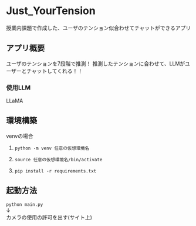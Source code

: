 # Just_YourTension
授業内課題で作成した、ユーザのテンション似合わせてチャットができるアプリ

## アプリ概要
ユーザのテンションを7段階で推測！
推測したテンションに合わせて、LLMがユーザーとチャットしてくれる！！

### 使用LLM
LLaMA

## 環境構築
venvの場合

1. `python -m venv 任意の仮想環境名`

2. `source 任意の仮想環境名/bin/activate`

3. `pip install -r requirements.txt`

## 起動方法
`python main.py`\
↓\
カメラの使用の許可を出す(サイト上)
